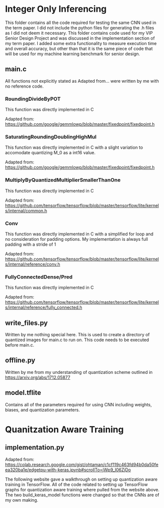 # Integer Only Inferencing
This folder contains all the code required for testing the same CNN used in the term paper. I did not include the python files for generating the .h files as I did not deem it necessary. This folder contains code used for my VIP Senior Design Project and was discussed in the implementation section of my term paper. I added some extra functionality to measure execution time and overall accuracy, but other than that it is the same piece of code that will be used for my machine learning benchmark for senior design.

## main.c
All functions not explicitly stated as Adapted from... were written by me with no reference code.
### RoundingDivideByPOT
This function was directly implemented in C

Adapted from: https://github.com/google/gemmlowp/blob/master/fixedpoint/fixedpoint.h
### SaturatingRoundingDoublingHighMul
This function was directly implemented in C with a slight variation to accomodate quantizing M_0 as a int16 value.

Adapted from: https://github.com/google/gemmlowp/blob/master/fixedpoint/fixedpoint.h
### MultiplyByQuantizedMultiplierSmallerThanOne
This function was directly implemented in C

Adapted from: https://github.com/tensorflow/tensorflow/blob/master/tensorflow/lite/kernels/internal/common.h
### Conv
This function was directly implemented in C with a simplified for loop and no consideration for padding options. My implementation is always full padding with a stride of 1

Adapted from: https://github.com/tensorflow/tensorflow/blob/master/tensorflow/lite/kernels/internal/reference/conv.h
### FullyConnectedDense/Pred
This function was directly implemented in C

Adapted from: https://github.com/tensorflow/tensorflow/blob/master/tensorflow/lite/kernels/internal/reference/fully_connected.h

## write_files.py
Written by me nothing special here. This is used to create a directory of quantized images for main.c to run on. This code needs to be executed before main.c.

## offline.py
Written by me from my understanding of quantization scheme outlined in https://arxiv.org/abs/1712.05877

## model.tflite
Contains all of the parameters required for using CNN including weights, biases, and quantization parameters.

# Quanitzation Aware Training

## implementation.py
Adapted from:
https://colab.research.google.com/gist/ohtaman/c1cf119c463fd94b0da50feea320ba1e/edgetpu-with-keras.ipynb#scrollTo=jWp9_I06ZjDo

The following website gave a walkthrough on setting up quantization aware training in TensorFlow. All of the code related to setting up TensorFlow graphs for quantization aware training where pulled from the website above. The two build_keras_model functions were changed so that the CNNs are of my own making.
